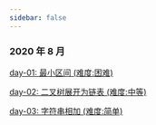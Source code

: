 ```yaml
---
sidebar: false
---
```


### 2020 年 8 月

[day-01: 最小区间 (难度:困难)](./20200801.md)

[day-02: 二叉树展开为链表 (难度:中等)](./20200802.md)

[day-03: 字符串相加 (难度:简单)](./20200803.md)
